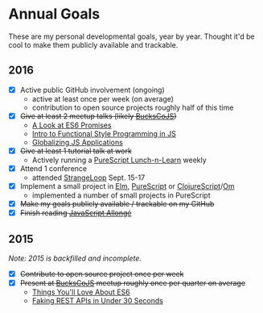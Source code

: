 # Annual Goals

These are my personal developmental goals, year by year. Thought it'd be cool
to make them publicly available and trackable.

## 2016

- [x] Active public GitHub involvement (ongoing)
    - active at least once per week (on average)
    - contribution to open source projects roughly half of this time
- [x] ~~Give at least 2 meetup talks (likely [BucksCoJS][])~~
    - [A Look at ES6 Promises](https://speakerdeck.com/jimf/a-look-at-es6-promises)
    - [Intro to Functional Style Programming in JS](https://speakerdeck.com/jimf/intro-to-functional-style-programming-in-js)
    - [Globalizing JS Applications](https://speakerdeck.com/jimf/globalizing-js-applications)
- [x] ~~Give at least 1 tutorial talk at work~~
    - Actively running a [PureScript Lunch-n-Learn](https://github.com/jimf/purescript-lunchnlearn) weekly
- [x] Attend 1 conference
    - attended [StrangeLoop](http://www.thestrangeloop.com/) Sept. 15-17
- [x] Implement a small project in [Elm][], [PureScript][] or [ClojureScript][]/[Om][]
    - implemented a number of small projects in PureScript
- [x] ~~Make my goals publicly available / trackable on my GitHub~~
- [x] ~~Finish reading [JavaScript Allongé](https://leanpub.com/javascriptallongesix)~~

## 2015

_Note: 2015 is backfilled and incomplete._

- [x] ~~Contribute to open source project once per week~~
- [x] ~~Present at [BucksCoJS][] meetup roughly once per quarter on average~~
    - [Things You'll Love About ES6](https://speakerdeck.com/jimf/things-youll-love-about-es6)
    - [Faking REST APIs in Under 30 Seconds](https://speakerdeck.com/jimf/faking-rest-apis-in-under-30-seconds)

[AWeber]: https://www.aweber.com
[BucksCoJS]: http://www.meetup.com/Bucks-Co-Js/
[Elm]: http://elm-lang.org/
[PureScript]: http://www.purescript.org/
[ClojureScript]: https://github.com/clojure/clojurescript
[Om]: https://github.com/omcljs/om
